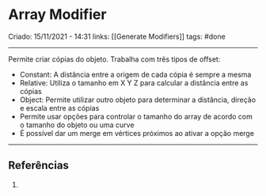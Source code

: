 # Array Modifier
Criado: 15/11/2021 - 14:31
links: [[Generate Modifiers]]
tags: #done 

---

Permite criar cópias do objeto. Trabalha com três tipos de offset:
 - Constant: A distância entre a origem de cada cópia é sempre a mesma
  - Relative: Utiliza o tamanho em X Y Z para calcular a distância entre as cópias
  - Object: Permite utilizar outro objeto para determinar a distância, direção e escala entre as cópias
  - Permite usar opções para controlar o tamanho do array de acordo com o tamanho do objeto ou uma curve
  - É possível dar um merge em vértices próximos ao ativar a opção merge

---
## Referências
1.